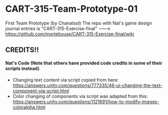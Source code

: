 # CART-315-Team-Prototype-01
 First Team Prototype (by Chanatsol)
  The repo with Nat's game design journal entries is "CART-315-Exercise-final" ---> https://github.com/mortebouse/CART-315-Exercise-final/wiki

 ## CREDITS!! 
 #### Nat's Code (Note that others have provided code credits in some of their scripts instead)
 - Changing text content via script copied from here: https://answers.unity.com/questions/777335/46-ui-changing-the-text-component-via-script.html
 - Color changing of components via script was adapted from this: https://answers.unity.com/questions/1121691/how-to-modify-images-coloralpha.html
